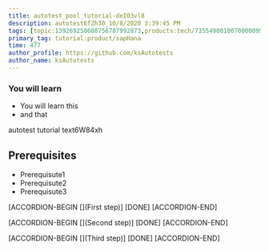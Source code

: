 ```yaml
---
title: autotest_pool_tutorial-deIO3vl8
description: autotest6fZh30_10/8/2020 3:39:45 PM
tags: [topic:139269250608756787992873,products:tech/73554900100700000996,tutorial:experience/advanced]
primary_tag: tutorial:product/sapHana
time: 477
author_profile: https://github.com/ksAutotests
author_name: ksAutotests
---
```

### You will learn
- You will learn this
- and that

autotest tutorial text6W84xh

## Prerequisites
- Prerequisute1
- Prerequisute2
- Prerequisute3

[ACCORDION-BEGIN [](First step)]
[DONE]
[ACCORDION-END]

[ACCORDION-BEGIN [](Second step)]
[DONE]
[ACCORDION-END]

[ACCORDION-BEGIN [](Third step)]
[DONE]
[ACCORDION-END]

